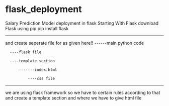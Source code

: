 # flask_deployment
Salary Prediction Model deployment in flask
Starting With Flask
download Flask using pip
pip install flask

**************************
and create seperate file for as given here!!
------main python code

      ----flask file 
      
      ----template section
      
          -------index.html
          
              ----css file
            
******************************  
we are using flask framework so we have to certain rules according to that and create
a template section and where we have to give html file
